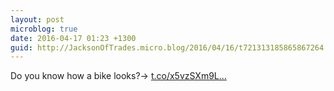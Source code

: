 ```yaml
---
layout: post
microblog: true
date: 2016-04-17 01:23 +1300
guid: http://JacksonOfTrades.micro.blog/2016/04/16/t721313185865867264.html
---
```

Do you know how a bike looks?→ [t.co/x5vzSXm9L...](https://t.co/x5vzSXm9LW)

